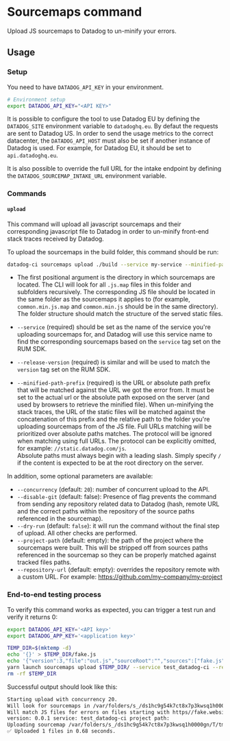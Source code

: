 # Sourcemaps command

Upload JS sourcemaps to Datadog to un-minify your errors.

## Usage

### Setup

You need to have `DATADOG_API_KEY` in your environment.

```bash
# Environment setup
export DATADOG_API_KEY="<API KEY>"
```

It is possible to configure the tool to use Datadog EU by defining the `DATADOG_SITE` environment variable to `datadoghq.eu`. By defaut the requests are sent to Datadog US. In order to send the usage metrics to the correct datacenter, the `DATADOG_API_HOST` must also be set if another instance of Datadog is used. For example, for Datadog EU, it should be set to `api.datadoghq.eu`.

It is also possible to override the full URL for the intake endpoint by defining the `DATADOG_SOURCEMAP_INTAKE_URL` environment variable.



### Commands

#### `upload`

This command will upload all javascript sourcemaps and their corresponding javascript file to Datadog in order to un-minify front-end stack traces received by Datadog.

To upload the sourcemaps in the build folder, this command should be run:

```bash
datadog-ci sourcemaps upload ./build --service my-service --minified-path-prefix https://static.datadog.com --release-version 1.234
```

* The first positional argument is the directory in which sourcemaps are located. The CLI will look for all `.js.map` files in this folder and subfolders recursively. The corresponding JS file should be located in the same folder as the sourcemaps it applies to (for example, `common.min.js.map` and `common.min.js` should be in the same directory).
The folder structure should match the structure of the served static files.

* `--service` (required) should be set as the name of the service you're uploading sourcemaps for, and Datadog will use this service name to find the corresponding sourcemaps based on the `service` tag set on the RUM SDK.

* `--release-version` (required) is similar and will be used to match the `version` tag set on the RUM SDK.

* `--minified-path-prefix` (required) is the URL or absolute path prefix that will be matched against the URL we got the error from. It must be set to the actual url or the absolute path exposed on the server (and used by browsers to retrieve the minified file). 
When un-minifying the stack traces, the URL of the static files will be matched against the concatenation of this prefix and the relative path to the folder you're uploading sourcemaps from of the JS file.
Full URLs matching will be prioritized over absolute paths matches.
The protocol will be ignored when matching using full URLs. The protocol can be explicitly omitted, for example: `//static.datadog.com/js`.  
Absolute paths must always begin with a leading slash. Simply specify `/` if the content is expected to be at the root directory on the server.

In addition, some optional parameters are available:

* `--concurrency` (default: `20`): number of concurrent upload to the API.
* `--disable-git` (default: false): Presence of flag prevents the command from sending any repository related data to Datadog (hash, remote URL and the correct paths within the repository of the source paths referenced in the sourcemap).
* `--dry-run` (default: `false`): it will run the command without the final step of upload. All other checks are performed.
* `--project-path` (default: empty): the path of the project where the sourcemaps were built. This will be stripped off from sources paths referenced in the sourcemap so they can be properly matched against tracked files paths.
* `--repository-url` (default: empty): overrides the repository remote with a custom URL. For example: https://github.com/my-company/my-project

### End-to-end testing process

To verify this command works as expected, you can trigger a test run and verify it returns 0:

```bash
export DATADOG_API_KEY='<API key>'
export DATADOG_APP_KEY='<application key>'

TEMP_DIR=$(mktemp -d)
echo '{}' > $TEMP_DIR/fake.js
echo '{"version":3,"file":"out.js","sourceRoot":"","sources":["fake.js"],"names":["src"],"mappings":"AAgBC"}' > $TEMP_DIR/fake.js.map
yarn launch sourcemaps upload $TEMP_DIR/ --service test_datadog-ci --release-version 0.0.1 --minified-path-prefix https//fake.website
rm -rf $TEMP_DIR
```

Successful output should look like this:

```bash
Starting upload with concurrency 20.
Will look for sourcemaps in /var/folders/s_/ds1hc9g54k7ct8x7p3kwsq1h0000gn/T/tmp.fqWhNgGdn6/
Will match JS files for errors on files starting with https//fake.website
version: 0.0.1 service: test_datadog-ci project path:
Uploading sourcemap /var/folders/s_/ds1hc9g54k7ct8x7p3kwsq1h0000gn/T/tmp.fqWhNgGdn6/fake.js.map for JS file available at https//fake.website/fake.js
✅ Uploaded 1 files in 0.68 seconds.
```
